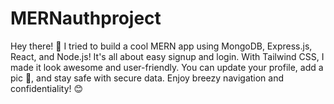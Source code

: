 # MERNauthproject
Hey there! 👋 I tried to build a cool MERN app using MongoDB, Express.js, React, and Node.js! It's all about easy signup and login. With Tailwind CSS, I made it look awesome and user-friendly. You can update your profile, add a pic 📸, and stay safe with secure data. Enjoy breezy navigation and confidentiality! 😊
